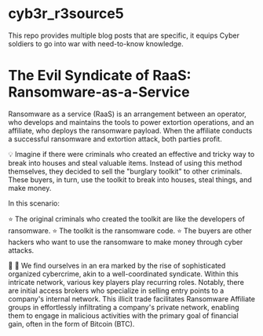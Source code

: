 # cyb3r_r3source5
This repo provides multiple blog posts that are specific, it equips Cyber soldiers to go into war with need-to-know knowledge.

# The Evil Syndicate of RaaS: Ransomware-as-a-Service
Ransomware as a service (RaaS) is an arrangement between an operator, who develops and maintains the tools to power extortion operations, and an affiliate, who deploys the ransomware payload. When the affiliate conducts a successful ransomware and extortion attack, both parties profit.

💡 Imagine if there were criminals who created an effective and tricky way to break into houses and steal valuable items. Instead of using this method themselves, they decided to sell the "burglary toolkit" to other criminals. These buyers, in turn, use the toolkit to break into houses, steal things, and make money. 

In this scenario:

⭐ The original criminals who created the toolkit are like the developers of ransomware.
⭐ The toolkit is the ransomware code.
⭐ The buyers are other hackers who want to use the ransomware to make money through cyber attacks.

👹 👺 We find ourselves in an era marked by the rise of sophisticated organized cybercrime, akin to a well-coordinated syndicate. Within this intricate network, various key players play recurring roles. Notably, there are initial access brokers who specialize in selling entry points to a company's internal network. This illicit trade facilitates Ransomware Affiliate groups in effortlessly infiltrating a company's private network, enabling them to engage in malicious activities with the primary goal of financial gain, often in the form of Bitcoin (BTC).

